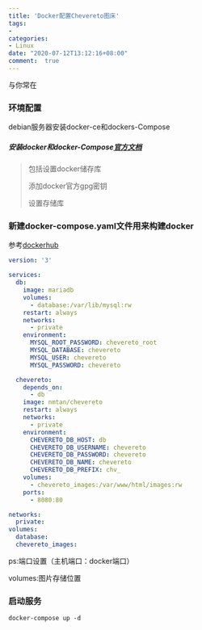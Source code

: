 ```yaml
---
title: 'Docker配置Chevereto图床'
tags: 
-
categories: 
- Linux
date: "2020-07-12T13:12:16+08:00"
comment:  true    
---
```


与你常在

<!--more-->

### 环境配置

debian服务器安装docker-ce和dockers-Compose

##### 安装docker和docker-Compose[官方文档](https://docs.docker.com/engine/install/debian/)

> 包括设置docker储存库
>
> 添加docker官方gpg密钥
>
> 设置存储库

### 新建docker-compose.yaml文件用来构建docker

参考[dockerhub](https://hub.docker.com/r/nmtan/chevereto/)

```yaml
version: '3'

services:
  db:
    image: mariadb
    volumes:
      - database:/var/lib/mysql:rw
    restart: always
    networks:
      - private
    environment:
      MYSQL_ROOT_PASSWORD: chevereto_root
      MYSQL_DATABASE: chevereto
      MYSQL_USER: chevereto
      MYSQL_PASSWORD: chevereto

  chevereto:
    depends_on:
      - db
    image: nmtan/chevereto
    restart: always
    networks:
      - private
    environment:
      CHEVERETO_DB_HOST: db
      CHEVERETO_DB_USERNAME: chevereto
      CHEVERETO_DB_PASSWORD: chevereto
      CHEVERETO_DB_NAME: chevereto
      CHEVERETO_DB_PREFIX: chv_
    volumes:
      - chevereto_images:/var/www/html/images:rw
    ports:
      - 8080:80

networks:
  private:
volumes:
  database:
  chevereto_images:
```

ps:端口设置（主机端口：docker端口）

volumes:图片存储位置

### 启动服务

`docker-compose up -d`